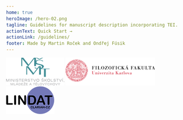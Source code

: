 ```yaml
---
home: true
heroImage: /hero-02.png
tagline: Guidelines for manuscript description incorporating TEI.
actionText: Quick Start →
actionLink: /guidelines/
footer: Made by Martin Roček and Ondřej Fúsik
---
```


<div class="flex--spread">

  ![Logo MŠMT](../public/msmt-logo.png)
  ![Logo MŠMT](../public/ff-logo.png)
  ![An image](../public/lindat-logo-new-sm.png)

</div>
